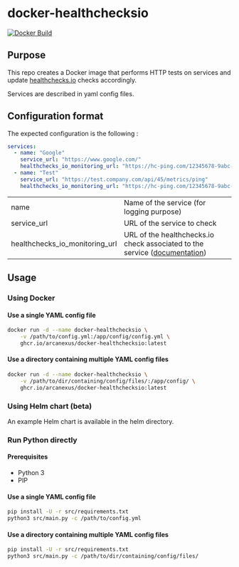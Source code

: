 # docker-healthchecksio

[![Docker Build](https://github.com/Arcanexus/docker-healthchecksio/actions/workflows/docker-publish.yml/badge.svg)](https://github.com/Arcanexus/docker-healthchecksio/actions/workflows/docker-publish.yml)

## Purpose

This repo creates a Docker image that performs HTTP tests on services and update [healthchecks.io](https://healthchecks.io) checks accordingly.

Services are described in yaml config files.

## Configuration format
The expected configuration is the following :
```yaml
services:
  - name: "Google"
    service_url: "https://www.google.com/"
    healthchecks_io_monitoring_url: "https://hc-ping.com/12345678-9abc-defg-hijk-lmnopqrstuv"
  - name: "Test"
    service_url: "https://test.company.com/api/45/metrics/ping"
    healthchecks_io_monitoring_url: "https://hc-ping.com/12345678-9abc-defg-hijk-zzzzzzzzzzz"

```
|   |   |
|---|---|
|name                             |Name of the service (for logging purpose)                    |
|service_url                      |URL of the service to check                                  |
|healthchecks_io_monitoring_url   |URL of the healthchecks.io check associated to the service ([documentation](https://healthchecks.io/docs/http_api/#success-uuid))  |

## Usage
### Using Docker
#### Use a single YAML config file
```bash
docker run -d --name docker-healthchecksio \
    -v /path/to/config.yml:/app/config/config.yml \
    ghcr.io/arcanexus/docker-healthchecksio:latest
```

#### Use a directory containing multiple YAML config files
```bash
docker run -d --name docker-healthchecksio \
    -v /path/to/dir/containing/config/files/:/app/config/ \
    ghcr.io/arcanexus/docker-healthchecksio:latest
```

### Using Helm chart (beta)
An example Helm chart is available in the helm directory.

### Run Python directly

#### Prerequisites
- Python 3
- PIP

#### Use a single YAML config file

```bash
pip install -U -r src/requirements.txt
python3 src/main.py -c /path/to/config.yml
```

#### Use a directory containing multiple YAML config files

```bash
pip install -U -r src/requirements.txt
python3 src/main.py -c /path/to/dir/containing/config/files/
```
